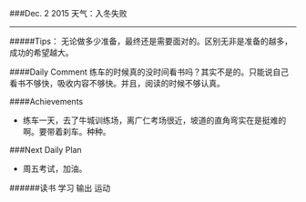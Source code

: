 ###Dec. 2 2015 天气：入冬失败
***
#####Tips：
无论做多少准备，最终还是需要面对的。区别无非是准备的越多，成功的希望越大。

####Daily Comment
练车的时候真的没时间看书吗？其实不是的。只能说自己看书不够快，吸收内容不够快。并且，阅读的时候不够认真。

####Achievements
+ 练车一天，去了牛城训练场，离广仁考场很近，坡道的直角弯实在是挺难的啊。要带着刹车。种种。

###Next Daily Plan
+ 周五考试，加油。

######读书 学习 输出 运动